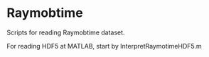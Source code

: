 # Raymobtime
Scripts for reading Raymobtime dataset.


For reading HDF5 at MATLAB, start by InterpretRaymotimeHDF5.m

